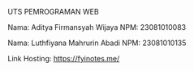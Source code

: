 UTS PEMROGRAMAN WEB

Nama: Aditya Firmansyah Wijaya
NPM: 23081010083

Nama: Luthfiyana Mahrurin Abadi
NPM: 23081010135

Link Hosting:
https://fyinotes.me/
